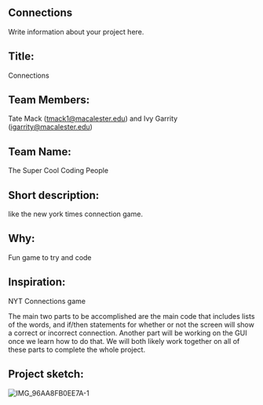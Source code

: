 

## Connections
Write information about your project here.

## Title: 
Connections
## Team Members: 
Tate Mack (tmack1@macalester.edu) and Ivy Garrity (igarrity@macalester.edu)
## Team Name: 
The Super Cool Coding People
## Short description: 
like the new york times connection game.
## Why: 
Fun game to try and code
## Inspiration: 
NYT Connections game

The main two parts to be accomplished are the main code that includes
lists of the words, and if/then statements for whether or not the screen will
show a correct or incorrect connection. Another part will be working on the GUI
once we learn how to do that. We will both likely work together on all of these
parts to complete the whole project.

## Project sketch:
![IMG_96AA8FB0EE7A-1](https://github.com/mac-comp123-s24-alhashim/project-03-ivy-tate-riley-project/assets/156858237/b23fa559-7258-41c5-bb98-43ba42e15d4a)
